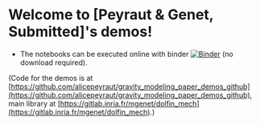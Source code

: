 # Welcome to [Peyraut & Genet, Submitted]'s demos!

* The notebooks can be executed online with binder [![Binder](https://mybinder.org/badge_logo.svg)](https://mybinder.org/v2/gh/alicepeyraut/identification-methods-paper-demos-github/main?urlpath=lab/tree/./demos/) (no download required).


(Code for the demos is at [https://github.com/alicepeyraut/gravity_modeling_paper_demos_github](https://github.com/alicepeyraut/gravity_modeling_paper_demos_github), main library at [https://gitlab.inria.fr/mgenet/dolfin_mech](https://gitlab.inria.fr/mgenet/dolfin_mech).)

